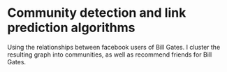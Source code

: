 # Community detection and link prediction algorithms

Using the relationships between facebook users of Bill Gates. I cluster the resulting graph into communities, 
as well as recommend friends for Bill Gates.
